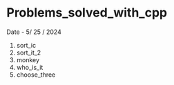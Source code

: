 # Problems_solved_with_cpp

Date - 5/ 25 / 2024
1. sort_ic
2. sort_it_2
3. monkey
4. who_is_it
5. choose_three

